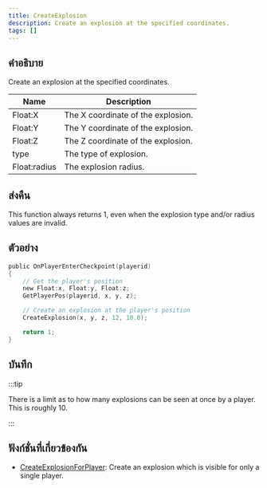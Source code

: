 ```yaml
---
title: CreateExplosion
description: Create an explosion at the specified coordinates.
tags: []
---
```


## คำอธิบาย

Create an explosion at the specified coordinates.

| Name         | Description                        |
| ------------ | ---------------------------------- |
| Float:X      | The X coordinate of the explosion. |
| Float:Y      | The Y coordinate of the explosion. |
| Float:Z      | The Z coordinate of the explosion. |
| type         | The type of explosion.             |
| Float:radius | The explosion radius.              |

## ส่งคืน

This function always returns 1, even when the explosion type and/or radius values are invalid.

## ตัวอย่าง

```c
public OnPlayerEnterCheckpoint(playerid)
{
    // Get the player's position
    new Float:x, Float:y, Float:z;
    GetPlayerPos(playerid, x, y, z);

    // Create an explosion at the player's position
    CreateExplosion(x, y, z, 12, 10.0);

    return 1;
}
```

## บันทึก

:::tip

There is a limit as to how many explosions can be seen at once by a player. This is roughly 10.

:::

## ฟังก์ชั่นที่เกี่ยวข้องกัน

- [CreateExplosionForPlayer](../../scripting/functions/CreateExplosionForPlayer.md): Create an explosion which is visible for only a single player.
